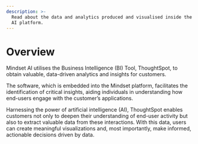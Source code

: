 ```yaml
---
description: >-
  Read about the data and analytics produced and visualised inside the Mindset
  AI platform.
---
```


# Overview

Mindset AI utilises the Business Intelligence (BI) Tool, ThoughtSpot, to obtain valuable, data-driven analytics and insights for customers.&#x20;



The software, which is embedded into the Mindset platform, facilitates the identification of critical insights, aiding individuals in understanding how end-users engage with the customer’s applications.&#x20;



Harnessing the power of artificial intelligence (AI), ThoughtSpot enables customers not only to deepen their understanding of end-user activity but also to extract valuable data from these interactions. With this data, users can create meaningful visualizations and, most importantly, make informed, actionable decisions driven by data.
